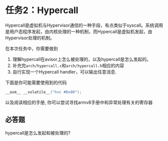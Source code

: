 # 任务2：Hypercall
Hypercall是虚拟机与Hypervisor通信的一种手段，有点类似于syscall。系统调用是用户态程序发起，由内核处理的一种机制，而Hypercall是虚拟机发起，由Hypervisor处理的机制。

在本次任务中，你需要做到
1. 理解hypercall在avisor上怎么被处理的，以及hypercall是怎么发起的。
2. 补充完`arch/hypercall.c`和`arch/hypercall.h`相应的内容
3. 自行实现一个Hypercall handler，可以输出任意消息.

下面是你可能需要使用到的代码
```C
__asm__ __volatile__("hvc #0x00");
```

以及阅读相应的手册, 你可以尝试寻找armv8手册中和异常处理有关的寄存器

## 必答题
hypercall是怎么发起和被处理的?
